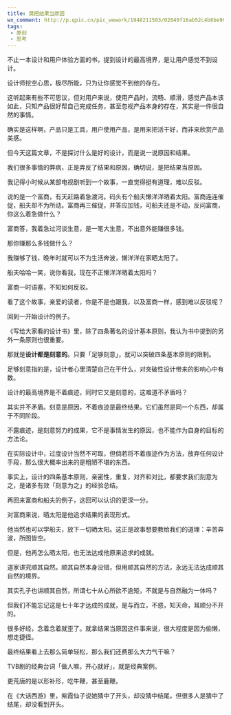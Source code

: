 ```yaml
---
title: 莫把结果当原因
wx_comment: http://p.qpic.cn/pic_wework/1948211503/02040f16ab52c4b8be90ee2132956f60a3c8f3ebc02e9a7d/0
tags:
 - 原创
 - 思考
---
```


不止一本设计和用户体验方面的书，提到设计的最高境界，是让用户感觉不到设计。



设计师挖空心思，极尽所能，只为让你感觉不到他的存在。



这听起来有些不可思议，但对用户来说，使用产品时，流畅、顺滑，感觉产品本该如此，只知产品很好帮自己完成任务，甚至忽视产品本身的存在，其实是一件很自然的事情。



确实是这样啊，产品只是工具，用户使用产品，是用来把活干好，而非来欣赏产品美感。



但今天这篇文章，不是探讨什么是好的设计，而是说一说原因和结果。



我们很多事情的弊病，正是弄反了结果和原因，确切说，是把结果当原因。



我记得小时候从某部电视剧听到一个故事，一直觉得挺有道理，难以反驳。



说的是一个富商，有天赶路着急渡河。码头有个船夫懒洋洋晒着太阳。富商连连催促，船夫却不为所动。富商再三催促，并答应加钱，可船夫还是不动，反问富商，你这么着急做什么？



富商答，我着急过河谈生意，是一笔大生意，不出意外能赚很多钱。



那你赚那么多钱做什么？



我赚够了钱，晚年时就可以不为生活奔波，懒洋洋在家晒太阳了。



船夫哈哈一笑，说你看我，现在不正懒洋洋晒着太阳吗？



富商一时语塞，不知如何反驳。



看了这个故事，亲爱的读者，你是不是也跟我，以及富商一样，感到难以反驳呢？



回到一开始设计的例子。



《写给大家看的设计书》里，除了四条著名的设计基本原则，我认为书中提到的另外一条原则也很重要。



那就是**设计都是刻意的**。只要「足够刻意」，就可以突破四条基本原则的限制。



足够刻意指的是，设计者心里清楚自己在干什么，对突破性设计带来的影响心中有数。



设计的最高境界是不着痕迹，同时它又是刻意的，这难道不矛盾吗？



其实并不矛盾。刻意是原因，不着痕迹是最终结果。它们虽然是同一个东西，却属于不同阶段。



不露痕迹，是刻意努力的成果，它不是事情发生的原因，也不能作为自身的目标的方法论。



在实际设计中，过度设计当然不可取，但倘若将不着痕迹作为方法，放弃任何设计手段，那么很大概率出来的是粗陋不堪的东西。



事实上，设计的四条基本原则，亲密性，重复，对齐和对比，都要求我们刻意为之，是诸多有效「刻意为之」的经验总结。



再回来富商和船夫的例子，这回可以认识的更深一分。



对富商来说，晒太阳是他追求结果的表现形式。



他当然也可以学船夫，放下一切晒太阳。这正是故事想要教给我们的道理：辛苦奔波，所图皆空。



但是，他再怎么晒太阳，也无法达成他原来追求的成就。



道家讲究顺其自然。顺其自然本身没错，但用顺其自然的方法，永远无法达成顺其自然的境界。



其实孔子也讲顺其自然，所谓七十从心所欲不逾矩，不就是与自然融为一体吗？



但我们不能忘记这是七十年才达成的成就，是与而立，不惑，知天命，耳顺分不开的。



很多好经，念着念着就歪了。就拿结果当原因这件事来说，很大程度是因为偷懒，想走捷径。



最终结果看上去那么简单轻松，那么我们还费那么大力气干嘛？



TVB剧的经典台词「做人嘛，开心就好」，就是经典案例。



更荒唐的是以形补形，吃牛鞭，甚至鹿鞭。



在《大话西游》里，紫霞仙子说她猜中了开头，却没猜中结尾。但很多人是猜中了结尾，却没看到开头。